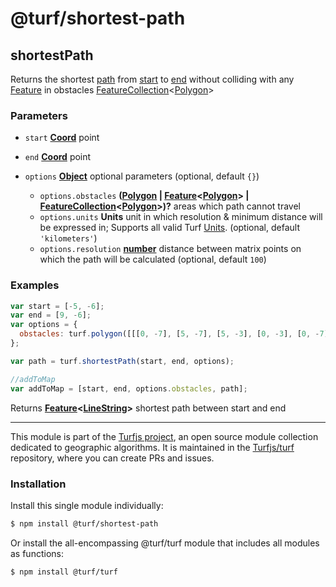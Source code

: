 # @turf/shortest-path

<!-- Generated by documentation.js. Update this documentation by updating the source code. -->

## shortestPath

Returns the shortest [path][1] from [start][2] to [end][2] without colliding with
any [Feature][3] in obstacles [FeatureCollection][4]<[Polygon][5]>

### Parameters

*   `start` **[Coord][6]** point
*   `end` **[Coord][6]** point
*   `options` **[Object][7]** optional parameters (optional, default `{}`)

    *   `options.obstacles` **([Polygon][5] | [Feature][3]<[Polygon][5]> | [FeatureCollection][4]<[Polygon][5]>)?** areas which path cannot travel
    *   `options.units` **Units** unit in which resolution & minimum distance will be expressed in; Supports all valid Turf [Units][8]. (optional, default `'kilometers'`)
    *   `options.resolution` **[number][9]** distance between matrix points on which the path will be calculated (optional, default `100`)

### Examples

```javascript
var start = [-5, -6];
var end = [9, -6];
var options = {
  obstacles: turf.polygon([[[0, -7], [5, -7], [5, -3], [0, -3], [0, -7]]]).geometry
};

var path = turf.shortestPath(start, end, options);

//addToMap
var addToMap = [start, end, options.obstacles, path];
```

Returns **[Feature][3]<[LineString][1]>** shortest path between start and end

[1]: https://tools.ietf.org/html/rfc7946#section-3.1.4

[2]: https://tools.ietf.org/html/rfc7946#section-3.1.2

[3]: https://tools.ietf.org/html/rfc7946#section-3.2

[4]: https://tools.ietf.org/html/rfc7946#section-3.3

[5]: https://tools.ietf.org/html/rfc7946#section-3.1.6

[6]: https://tools.ietf.org/html/rfc7946#section-3.1.1

[7]: https://developer.mozilla.org/docs/Web/JavaScript/Reference/Global_Objects/Object

[8]: https://turfjs.org/docs/api/types/Units

[9]: https://developer.mozilla.org/docs/Web/JavaScript/Reference/Global_Objects/Number

<!-- This file is automatically generated. Please don't edit it directly. If you find an error, edit the source file of the module in question (likely index.js or index.ts), and re-run "yarn docs" from the root of the turf project. -->

---

This module is part of the [Turfjs project](https://turfjs.org/), an open source module collection dedicated to geographic algorithms. It is maintained in the [Turfjs/turf](https://github.com/Turfjs/turf) repository, where you can create PRs and issues.

### Installation

Install this single module individually:

```sh
$ npm install @turf/shortest-path
```

Or install the all-encompassing @turf/turf module that includes all modules as functions:

```sh
$ npm install @turf/turf
```

